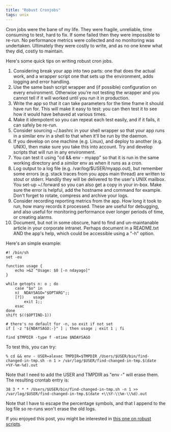 ```yaml
---
title: "Robust Cronjobs"
tags: unix
---
```

<p>Cron jobs were the bane of my life. They were fragile, unreliable, time consuming to test, hard to fix. If some failed then they were impossible to re-run. No performance metrics were collected and no monitoring was undertaken. Ultimately they were costly to write, and as no one knew what they did, costly to maintain.</p>

<p>Here's some quick tips on writing robust cron jobs.</p>

<ol>
<li>Considering break your app into two parts: one that does the actual work, and a wrapper script one that sets up the environment, adds logging and error handling.</li>
<li>Use the same bash script wrapper and (if possible) configuration on every environment. Otherwise you're not testing the wrapper and you cannot tell if it will worked until you run it in production.</li>
<li>Write the app so that it can take parameters for the time frame it should have run for. This will make it easy to test: you can then test it to see how it would have behaved at various times.</li>
<li>Make it idempotent so you can repeat each test easily, and if it fails, it can safely be re-run.</li>
<li>Consider sourcing ~/.bashrc in your shell wrapper so that your app runs in a similar env in a shell to that when it'll be run by the daemon.</li>
<li>If you develop on one machine (e.g. Linux), and deploy to another (e.g. UNIX), then make sure you take this into account. Try and develop scripts that will run in any environment.</li>
<li>You can test it using "cd && env - myapp" so that it is run in the same working directory and a <I>similar</i> env as when it runs as a cron.</li>
<li>Log output to a log file (e.g. /var/log/$USER/myapp.out), but remember some errors (e.g. stack traces from you apps main thread) are written to stout or stderr. Handily they will be delivered to the user's UNIX mailbox. You set-up ~/.forward so you can also get a copy in your in-box. Make sure the error is helpful, add the hostname and command for example. Don't forget to rotate, compress and archive your logs.</li>
<li>Consider recording reporting metrics from the app. How long it took to run, how many records it processed. These are useful for debugging, and also useful for monitoring performance over longer periods of time, or creating alarms.</li>
<li>Document, but not in some obscure, hard to find and un-maintanable article in your corporate intranet. Perhaps document in a README.txt AND the app's help, which could be accessible using a "-h" option.</li>
</ol>

<p>Here's an simple example:</p>

	#! /bin/sh
	set -eu
	
	function usage {
		echo >&2 "Usage: $0 [-n ndayago]"
	}
	
	while getopts n: o ; do
		case "$o" in
		n)	NDAYSAGO="$OPTARG";;
		[?])	usage
			exit 1;;
		esac
	done
	shift $(($OPTIND-1))
	
	# there's no default for -n, so exit if not set
	if [ -z "${NDAYSAGO:-}" ] ; then usage ; exit 1 ; fi
	
	find $TMPDIR -type f -mtime $NDAYSAGO

<p>To test this, you can try:</p>

	% cd && env - USER=alexec TMPDIR=$TMPDIR /Users/$USER/bin/find-changed-in-tmp.sh -n 1 > /var/log/$USER/find-changed-in-tmp.$(date +%Y-%m-%d).out

<p>Note that I need to add the USER and TMPDIR as "env -" will erase them. The resulting crontab entry is:</p>

	38 3 * * * /Users/$USER/bin/find-changed-in-tmp.sh -n 1 >> /var/log/$USER/find-changed-in-tmp.$(date +\\%Y-\\%m-\\%d).out 

<p>Note that I have to escape the percentage symbols, and that I append to the log file so re-runs won't erase the old logs.</p>

<p>If you enjoyed this post, you might be interested in <a href="/tips-robust-bash-scripts">this one on robust scripts</a>.</p>
